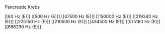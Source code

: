 Pancreatic Krebs

[[60 Hz (E)]]
[[500 Hz (E)]]
[[47500 Hz (E)]]
[[150000 Hz (E)]]
[[219340 Hz (E)]]
[[225150 Hz (E)]]
[[210500 Hz (E)]]
[[434500 Hz (E)]]
[[515160 Hz (E)]]
[[688290 Hz (E)]]